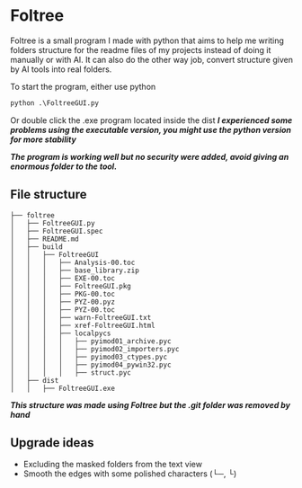 # Foltree

Foltree is a small program I made with python that aims to help me writing folders structure for the readme files of my projects instead of doing it manually or with AI. It can also do the other way job, convert structure given by AI tools into real folders.

To start the program, either use python
```python
python .\FoltreeGUI.py
```
Or double click the .exe program located inside the dist
***I experienced some problems using the executable version, you might use the python version for more stability***

***The program is working well but no security were added, avoid giving an enormous folder to the tool.***

## File structure

```
├── foltree
│   ├── FoltreeGUI.py
│   ├── FoltreeGUI.spec
│   ├── README.md
│   ├── build
│   │   ├── FoltreeGUI
│   │   │   ├── Analysis-00.toc
│   │   │   ├── base_library.zip
│   │   │   ├── EXE-00.toc
│   │   │   ├── FoltreeGUI.pkg
│   │   │   ├── PKG-00.toc
│   │   │   ├── PYZ-00.pyz
│   │   │   ├── PYZ-00.toc
│   │   │   ├── warn-FoltreeGUI.txt
│   │   │   ├── xref-FoltreeGUI.html
│   │   │   ├── localpycs
│   │   │   │   ├── pyimod01_archive.pyc
│   │   │   │   ├── pyimod02_importers.pyc
│   │   │   │   ├── pyimod03_ctypes.pyc
│   │   │   │   ├── pyimod04_pywin32.pyc
│   │   │   │   ├── struct.pyc
│   ├── dist
│   │   ├── FoltreeGUI.exe
```

***This structure was made using Foltree but the .git folder was removed by hand***

## Upgrade ideas

- Excluding the masked folders from the text view
- Smooth the edges with some polished characters (└─, └)
